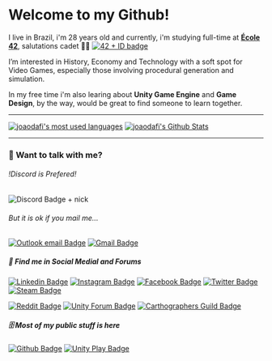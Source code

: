 # Welcome to my Github!
I live in Brazil, i'm 28 years old and currently, i'm studying full-time at [**École 42**](https://42.fr/en/homepage/), salutations cadet 👨‍🚀 [![42 + ID badge](https://img.shields.io/badge/Intra-ID%3A%20jomiguel-00babc?style=flat&logo=42&labelColor=292d39&link=https://profile.intra.42.fr/users/jomiguel)](https://profile.intra.42.fr/users/jomiguel)

I’m interested in History, Economy and Technology with a soft spot for Video Games, especially those involving procedural generation and simulation.

In my free time i'm also learing about **Unity Game Engine** and **Game Design**, by the way, would be great to find someone to learn together.

---

[![joaodafi's most used languages](https://github-readme-stats.vercel.app/api/top-langs/?username=joaodafi&hide_border=true&theme=vue&langs_count=10)](https://github.com/joaodafi?tab=repositories)
[![joaodafi's Github Stats](https://github-readme-stats.vercel.app/api?username=joaodafi&hide_border=true&theme=vue&show_icons=true&include_all_commits=true&count_private=true&custom_title=My%20Stats)](https://github.com/joaodafi?tab=repositories)

---

### 💬 Want to talk with me?

###### !Discord is Prefered!

![Discord Badge + nick](https://img.shields.io/badge/Discord-ID%3A%20joaodafi%230775-292d39?style=flat&logo=discord&logoColor=white&labelColor=7289d9)

###### But it is ok if you mail me...
[![Outlook email Badge](https://img.shields.io/badge/Outlook-blue?style=flat&logo=microsoftoutlook&link=mailto:joao.miguel.bb@hotmail.com)](mailto:joao.miguel.bb@hotmail.com)
[![Gmail Badge](https://img.shields.io/badge/Gmail-FF0000?style=flat&logo=gmail&logoColor=white&link=mailto:joao.itaoca@gmail.com)](mailto:joao.itaoca@gmail.com)


##### 📰 Find me in **Social Medial** and **Forums**

[![Linkedin Badge](https://img.shields.io/badge/Linkedin-white?style=flat&logo=linkedin&logoColor=0072B1&link=https://www.linkedin.com/in/jo%C3%A3o-miguel-belletti-belizario/)](https://www.linkedin.com/in/jo%C3%A3o-miguel-belletti-belizario/)
[![Instagram Badge](https://img.shields.io/badge/Instagram-8a3ab9?style=flat&logo=instagram&logoColor=white&link=https://www.instagram.com/joao.miguel.bb/)](https://www.instagram.com/joao.miguel.bb/)
[![Facebook Badge](https://img.shields.io/badge/Facebook-blue?style=flat&logo=facebook&logoColor=white&link=https://www.facebook.com/joaomiguelbellettibelizario/)](https://www.facebook.com/joaomiguelbellettibelizario/)
[![Twitter Badge](https://img.shields.io/badge/Twitter-1DA1F2?style=flat&logo=twitter&logoColor=white&link=https://twitter.com/JoaoMiguel_BB)](https://twitter.com/JoaoMiguel_BB)
[![Steam Badge](https://img.shields.io/badge/Steam-2a475e?style=flat&logo=steam&logoColor=white&link=https://steamcommunity.com/id/jomiguel/)](https://steamcommunity.com/id/jomiguel/)

[![Reddit Badge](https://img.shields.io/badge/Reddit-white?style=flat&logo=reddit&logoColor=FF5700&link=https://www.reddit.com/user/joaodaif)](https://www.reddit.com/user/joaodaif)
[![Unity Forum Badge](https://img.shields.io/badge/Unity%20Forum-white?style=flat&logo=unity&logoColor=black&link=https://forum.unity.com/members/jomiguel.4763815/)](https://forum.unity.com/members/jomiguel.4763815/)
[![Carthographers Guild Badge](https://img.shields.io/badge/Carthographers%20Guild-brown?style=flat&link=https://www.cartographersguild.com/member.php?u=96669)](https://www.cartographersguild.com/member.php?u=96669)

##### 🗄️ Most of my public stuff is here

[![Github Badge](https://img.shields.io/badge/Github-black?style=flat&logo=Github&logoColor=white&link=https://github.com/joaodafi?tab=repositoriesi)](https://github.com/joaodafi?tab=repositories)
[![Unity Play Badge](https://img.shields.io/badge/Unity%20Play-black?style=flat&logo=unity&logoColor=white&link=https://play.unity.com/u/jomiguel)](https://play.unity.com/u/jomiguel)

<!--
**joaodafi/joaodafi** is a ✨ _special_ ✨ repository because its `README.md` (this file) appears on your GitHub profile.

Here are some ideas to get you started:

- 🔭 I’m currently working on ...
- 🌱 I’m currently learning ...
- 👯 I’m looking to collaborate on ...
- 🤔 I’m looking for help with ...
- 💬 Ask me about ...
- 📫 How to reach me: ...
- 😄 Pronouns: ...
- ⚡ Fun fact: ...
-->
